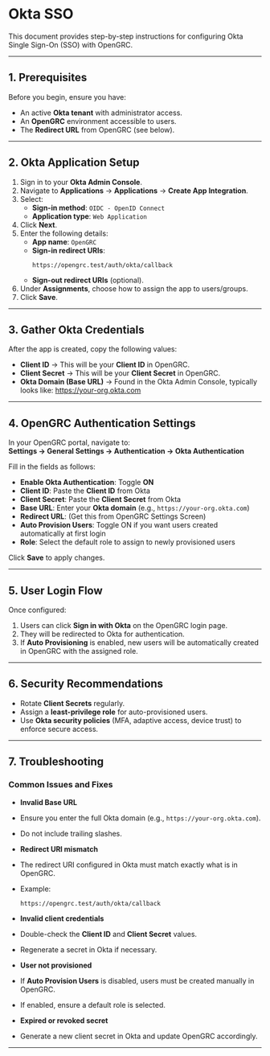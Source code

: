 # Okta SSO

This document provides step-by-step instructions for configuring Okta Single Sign-On (SSO) with OpenGRC.

---

## 1. Prerequisites

Before you begin, ensure you have:

- An active **Okta tenant** with administrator access.
- An **OpenGRC** environment accessible to users.
- The **Redirect URL** from OpenGRC (see below).

---

## 2. Okta Application Setup

1. Sign in to your **Okta Admin Console**.
2. Navigate to **Applications** → **Applications** → **Create App Integration**.
3. Select:
   - **Sign-in method**: `OIDC - OpenID Connect`
   - **Application type**: `Web Application`
4. Click **Next**.
5. Enter the following details:
   - **App name**: `OpenGRC`
   - **Sign-in redirect URIs**:  
     ```
     https://opengrc.test/auth/okta/callback
     ```
   - **Sign-out redirect URIs** (optional).
6. Under **Assignments**, choose how to assign the app to users/groups.
7. Click **Save**.

---

## 3. Gather Okta Credentials

After the app is created, copy the following values:

- **Client ID** → This will be your **Client ID** in OpenGRC.
- **Client Secret** → This will be your **Client Secret** in OpenGRC.
- **Okta Domain (Base URL)** → Found in the Okta Admin Console, typically looks like:   https://your-org.okta.com

---

## 4. OpenGRC Authentication Settings

In your OpenGRC portal, navigate to:  
**Settings → General Settings → Authentication → Okta Authentication**

Fill in the fields as follows:

- **Enable Okta Authentication**: Toggle **ON**
- **Client ID**: Paste the **Client ID** from Okta
- **Client Secret**: Paste the **Client Secret** from Okta
- **Base URL**: Enter your **Okta domain** (e.g., `https://your-org.okta.com`)
- **Redirect URL**:  (Get this from OpenGRC Settings Screen)
- **Auto Provision Users**: Toggle ON if you want users created automatically at first login
- **Role**: Select the default role to assign to newly provisioned users

Click **Save** to apply changes.

---

## 5. User Login Flow

Once configured:

1. Users can click **Sign in with Okta** on the OpenGRC login page.
2. They will be redirected to Okta for authentication.
3. If **Auto Provisioning** is enabled, new users will be automatically created in OpenGRC with the assigned role.

---

## 6. Security Recommendations

- Rotate **Client Secrets** regularly.
- Assign a **least-privilege role** for auto-provisioned users.
- Use **Okta security policies** (MFA, adaptive access, device trust) to enforce secure access.

---

## 7. Troubleshooting

### Common Issues and Fixes

- **Invalid Base URL**
- Ensure you enter the full Okta domain (e.g., `https://your-org.okta.com`).
- Do not include trailing slashes.

- **Redirect URI mismatch**
- The redirect URI configured in Okta must match exactly what is in OpenGRC.
- Example:  
  ```
  https://opengrc.test/auth/okta/callback
  ```

- **Invalid client credentials**
- Double-check the **Client ID** and **Client Secret** values.
- Regenerate a secret in Okta if necessary.

- **User not provisioned**
- If **Auto Provision Users** is disabled, users must be created manually in OpenGRC.
- If enabled, ensure a default role is selected.

- **Expired or revoked secret**
- Generate a new client secret in Okta and update OpenGRC accordingly.

---


